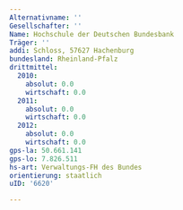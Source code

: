 ```yaml
---
Alternativname: ''
Gesellschafter: ''
Name: Hochschule der Deutschen Bundesbank
Träger: ''
addi: Schloss, 57627 Hachenburg
bundesland: Rheinland-Pfalz
drittmittel:
  2010:
    absolut: 0.0
    wirtschaft: 0.0
  2011:
    absolut: 0.0
    wirtschaft: 0.0
  2012:
    absolut: 0.0
    wirtschaft: 0.0
gps-la: 50.661.141
gps-lo: 7.826.511
hs-art: Verwaltungs-FH des Bundes
orientierung: staatlich
uID: '6620'

---
```


